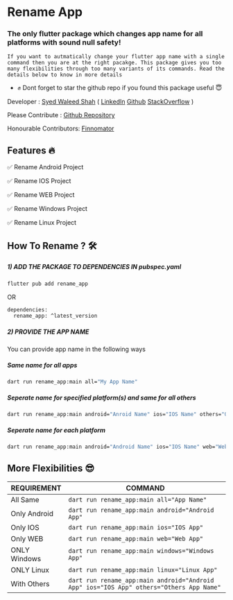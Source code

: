 # Rename App

### The only flutter package which changes app name for all platforms with sound null safety!

``If you want to autmatically change your flutter app name with a single command then you are at the right pacakge. This package gives you too many flexibilities through too many variants of its commands. Read the details below to know in more details``

- ✊  Dont forget to star the github repo if you found this package useful 😇

Developer : [Syed Waleed Shah](https://www.linkedin.com/in/syed-waleed-shah/ "LinkedIn Profile") ( [LinkedIn](https://www.linkedin.com/in/syed-waleed-shah/ "LinkedIn Profile")  [Github](https://github.com/Syed-Waleed-Shah "Github Profile")  [StackOverflow](https://stackoverflow.com/users/15212735/syed-waleed "StackOverflow Profile") )

Please Contribute : [Github Repository](https://github.com/Syed-Waleed-Shah "Github Repository")

Honourable Contributors:
[Finnomator](https://github.com/Finnomator "Finnomator")

## Features 🔥

✅  Rename Android Project

✅  Rename IOS Project

✅  Rename WEB Project

✅  Rename Windows Project

✅  Rename Linux Project

## How To Rename ? 🛠

##### 1) ADD THE PACKAGE TO DEPENDENCIES IN pubspec.yaml

```sh
flutter pub add rename_app
```

OR

```sh
dependencies:
  rename_app: ^latest_version
```

##### 2) PROVIDE THE APP NAME

You can provide app name in the following ways

##### Same name for all apps

```sh
dart run rename_app:main all="My App Name"
```

##### Seperate name for specified platform(s) and same for all others

```sh
dart run rename_app:main android="Anroid Name" ios="IOS Name" others="Others Name"
```

##### Seperate name for each platform

```sh
dart run rename_app:main android="Android Name" ios="IOS Name" web="Web Name" mac="Mac Name" windows="Windows Name" linux="Linux Name"
```

## More Flexibilities 😎

| REQUIREMENT  | COMMAND                                                                                   |
| ------------ | ----------------------------------------------------------------------------------------- |
| All Same     | ``dart run rename_app:main all="App Name"``                                               |
| Only Android | ``dart run rename_app:main android="Android App"``                                        |
| Only IOS     | ``dart run rename_app:main ios="IOS App"``                                                |
| Only WEB     | ``dart run rename_app:main web="Web App"``                                                |
| ONLY Windows | ``dart run rename_app:main windows="Windows App"``                                        |
| ONLY Linux   | ``dart run rename_app:main linux="Linux App"``                                            |
| With Others  | ``dart run rename_app:main android="Android App" ios="IOS App" others="Others App Name"`` |

